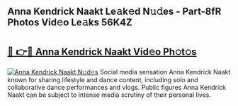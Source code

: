 ## Anna Kendrick Naakt Le𝚊k𝚎d N𝚞𝚍es - Part-8fR Photos Vid𝚎o Le𝚊ks 56K4Z

# <h2><a href="http://fb3k1q.evod.top/?m=Anna+Kendrick+Naakt">🔗 👉🔴 Anna Kendrick Naakt Vid𝚎o Ph𝚘t𝚘s</a></h2>

[![Anna Kendrick Naakt N𝚞d𝚎s](https://i.imgur.com/8V9OHl7.gif)](http://fb3k1q.evod.top/?m=Anna+Kendrick+Naakt)
Social media sensation Anna Kendrick Naakt known for sharing lifestyle and dance content, including solo and collaborative dance performances and vlogs. Public figures Anna Kendrick Naakt can be subject to intense media scrutiny of their personal lives. 
